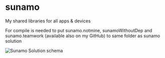 # sunamo
My shared libraries for all apps &amp; devices
 
For compile is needed to put sunamo.notmine, sunamoWithoutDep and sunamo.teamwork (available also on my GitHub) to same folder as sunamo solution

![Sunamo Solution schema](http://sunamo.cz/_/i/sunamoSolutionSchema.jpg)

